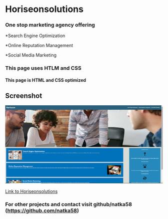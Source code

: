 # Horiseonsolutions
### One stop marketing agency offering

*Search Engine Optimization

*Online Reputation Management

*Social Media Marketing

### This page uses HTLM and CSS 
#### This page is HTML and CSS optimized

## Screenshot
<img src="printimg.jpg">

[Link to Horiseonsolutions](https://github.com/natka58/Horiseonoptimizatio)

### For other projects and contact visit github/natka58 (https://github.com/natka58)